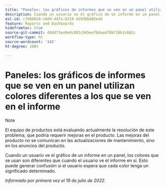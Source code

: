 ```yaml
---
title: "Paneles: los gráficos de informes que se ven en un panel utilizan colores diferentes a los que se ven en el informe"
description: Cuando un usuario ve el gráfico de un informe en un panel, los colores que se usan son diferentes que cuando el usuario ve el informe en sí. Esto puede generar confusión si el usuario espera que cada color tenga un significado determinado.
exl-id: cfd8b018-c0d9-447a-b318-42938bd82edd
feature: Reports and Dashboards
hidefromtoc: true
source-git-commit: d4dd73ea9edc802c945ee7b8aa478bf18b1c662c
workflow-type: ht
source-wordcount: '142'
ht-degree: 100%

---
```


# Paneles: los gráficos de informes que se ven en un panel utilizan colores diferentes a los que se ven en el informe

<!--Converted to story-->

>[!NOTE]
>
>El equipo de productos está evaluando actualmente la resolución de este problema, que podría requerir mejoras en el producto. Las mejoras del producto no se comunican en las actualizaciones de mantenimiento, sino en los anuncios del producto.

Cuando un usuario ve el gráfico de un informe en un panel, los colores que se usan son diferentes que cuando el usuario ve el informe en sí. Esto puede generar confusión si el usuario espera que cada color tenga un significado determinado.

_Informado por primera vez el 19 de julio de 2022._
